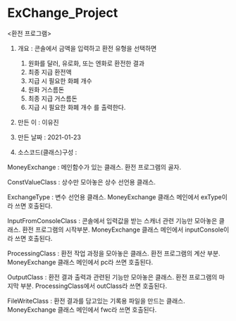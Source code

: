 # ExChange_Project

<환전 프로그램>

1. 개요 : 
콘솔에서 금액을 입력하고 환전 유형을 선택하면 
	1) 원화를 달러, 유로화, 또는 엔화로 환전한 결과
	2) 최종 지급 환전액
	3) 지급 시 필요한 화폐 개수
	4) 원화 거스름돈
	5) 최종 지급 거스름돈
	6) 지급 시 필요한 화폐 개수
를 출력한다.

2. 만든 이 : 이유진
 
3. 만든 날짜 : 2021-01-23

4. 소스코드(클래스)구성 :

MoneyExchange : 메인함수가 있는 클래스. 환전 프로그램의 골자.

ConstValueClass : 상수만 모아놓은 상수 선언용 클래스.

ExchangeType : 변수 선언용 클래스. MoneyExchange 클래스 메인에서 exType이라 쓰면 호출된다.

InputFromConsoleClass : 콘솔에서 입력값을 받는 스캐너 관련 기능만 모아놓은 클래스. 환전 프로그램의 시작부분. MoneyExchange 클래스 메인에서 inputConsole이라 쓰면 호출된다.

ProcessingClass : 환전 작업 과정을 모아놓은 클래스. 환전 프로그램의 계산 부분. MoneyExchange 클래스 메인에서 pc라 쓰면 호출된다.

OutputClass : 환전 결과 출력과 관련된 기능만 모아놓은 클래스. 환전 프로그램의 마지막 부분. ProcessingClass에서 outClass라 쓰면 호출된다.

FileWriteClass : 환전 결과를 담고있는 기록용 파일을 만드는 클래스. MoneyExchange 클래스 메인에서 fwc라 쓰면 호출된다.

